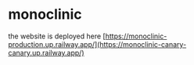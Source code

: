 # monoclinic

the website is deployed here [https://monoclinic-production.up.railway.app/](https://monoclinic-canary-canary.up.railway.app/)
